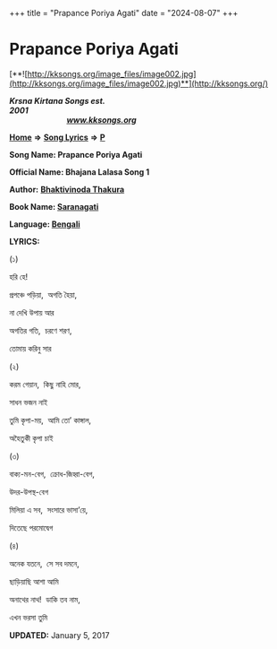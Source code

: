 +++
title = "Prapance Poriya Agati"
date = "2024-08-07"
+++

# Prapance Poriya Agati
[**![http://kksongs.org/image_files/image002.jpg](http://kksongs.org/image_files/image002.jpg)**](http://kksongs.org/)

**_Krsna Kirtana Songs est. 2001_**                                                                                                                                                 **_www.kksongs.org_**

**[Home](http://kksongs.org/)** **⇒** **[Song Lyrics](http://kksongs.org/lyrics.html)** **⇒** **[P](http://kksongs.org/songs/song_p.html)**

**Song Name: Prapance Poriya Agati**

**Official Name: Bhajana Lalasa Song 1**

**Author:** [**Bhaktivinoda Thakura**](http://kksongs.org/authors/list/bhaktivinoda.html)

**Book Name: [Saranagati](http://kksongs.org/authors/literature/saranagati.html)**

**Language: [Bengali](http://kksongs.org/language/list/bengali.html)**

**LYRICS:**

(১)

হরি হে!

প্রপঞ্চে পড়িয়া,  অগতি হৈয়া,

না দেখি উপায় আর

অগতির গতি,  চরণে শরণ,

তোমায় করিনু সার

(২)

করম গেয়ান,  কিছু নাহি মোর,

সাধন ভজন নাই

তুমি কৃপা\-ময়,  আমি তো’ কাঙ্গাল,

অহৈতুকী কৃপা চাই

(৩)

বাক্য\-মন\-বেগ,  ক্রোধ\-জিহ্বা\-বেগ,

উদর\-উপস্থ\-বেগ

মিলিয়া এ সব,  সংসারে ভাসা’য়ে,

দিতেছে পরমোদ্বেগ

(৪)

অনেক যতনে,  সে সব দমনে,

ছাড়িয়াছি আশা আমি

অনাথের নাথ!  ডাকি তব নাম,

এখন ভরসা তুমি

**UPDATED:** January 5, 2017